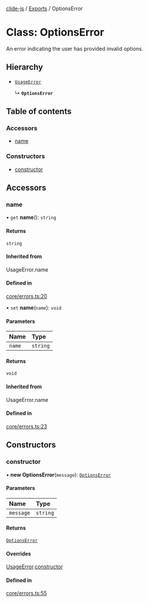 [clide-js](../README.md) / [Exports](../modules.md) / OptionsError

# Class: OptionsError

An error indicating the user has provided invalid options.

## Hierarchy

- [`UsageError`](UsageError.md)

  ↳ **`OptionsError`**

## Table of contents

### Accessors

- [name](OptionsError.md#name)

### Constructors

- [constructor](OptionsError.md#constructor)

## Accessors

### name

• `get` **name**(): `string`

#### Returns

`string`

#### Inherited from

UsageError.name

#### Defined in

[core/errors.ts:20](https://github.com/ryangoree/clide-js/blob/3edecc0/packages/clide-js/src/core/errors.ts#L20)

• `set` **name**(`name`): `void`

#### Parameters

| Name | Type |
| :------ | :------ |
| `name` | `string` |

#### Returns

`void`

#### Inherited from

UsageError.name

#### Defined in

[core/errors.ts:23](https://github.com/ryangoree/clide-js/blob/3edecc0/packages/clide-js/src/core/errors.ts#L23)

## Constructors

### constructor

• **new OptionsError**(`message`): [`OptionsError`](OptionsError.md)

#### Parameters

| Name | Type |
| :------ | :------ |
| `message` | `string` |

#### Returns

[`OptionsError`](OptionsError.md)

#### Overrides

[UsageError](UsageError.md).[constructor](UsageError.md#constructor)

#### Defined in

[core/errors.ts:55](https://github.com/ryangoree/clide-js/blob/3edecc0/packages/clide-js/src/core/errors.ts#L55)
